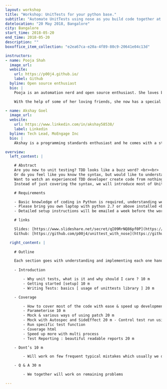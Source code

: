```yaml
---
layout: workshop
title: "Workshop: UnitTests for your python base."
subtitle: "Automate UnitTests using nose as you build code together at this workshop."
datelocation: "20 May 2018, Bangalore"
city: Bangalore
start_time: 2018-05-20
end_time: 2018-05-20
description: ""
boxoffice_item_collection: "e2ea67ca-e20a-4f89-80c9-20641e04c13d"

instructors:
- name: Pooja Shah 
  image_url: 
  website:
    url: https://p00j4.github.io/
    label: Github
  byline: Open source enthusiast
  bio: |
    Pooja is an automation nerd and open source enthusiast. She loves brainstorming and implementing crazy ideas to figure out ways to improve the product quality. Having a blend of dev, qa & devops mindset, she strives to bridge the gaps between all the teams to attain the best results. Driven by curiosity to learn & share new things every day, she [pens](https://p00j4.github.io/){:target="_blank"} them, open-source, record tutorials and talk about them at relevant conferences, some of the glimpses can be found on [youtube](https://www.youtube.com/c/PoojaShahQAgirl){:target="_blank"} as well.

    With the help of some of her loving friends, she now has a special colleague named [alice](https://p00j4.github.io/#alice){:target="_blank"}, a talking bot she has created to help herself in work & gain her free time to play Pokemon 

- name: Akshay Goel 
  image_url: 
  website:
    url: https://www.linkedin.com/in/akshay58538/
    label: Linkedin
  byline: Tech Lead, MoEngage Inc
  bio: |
    Akshay is a programming standards enthusiast and he comes with a strong background in Python and Java building various systems for scale earlier for Paypal and now MoEngage. He tries to make writing production-grade code as easy as a breeze for anyone and everyone. As Technical Architect at MoEngage, making systems (distributed obviously) dance to his tune is something he enjoys. Some of his major contributions have been building an in-memory cache, a python-based structural/contextual log writer, an ORM to build Structured/Unstructured Objects and saving them to any downstream database etc. Outside of work, he enjoys food and listening to music. He plays badminton regularly and loves competing there. 

overview:
  left_content: |

    # Abstract
    Are you new to unit testing? TDD looks like a buzz word? <br><br>
    Or do you feel like you know the syntax, but would like to understand new idioms and where to use them? <br><br>
    Want to watch an experienced TDD developer create code from nothing? <br><br>
    Instead of just covering the syntax, we will introduce most of UnitTests using nose as we build code together. <br><br>

    # Requirements

    - Basic knowledge of coding in Python is required, understanding web RestAPI is a plus. <br><br>
    - Please bring you own laptop with python 2.7 or above installed <br><br>
    - Detailed setup instructions will be emailed a week before the workshop day <br><br>

    # links

    Slides: [https://www.slideshare.net/secret/qI09RrNQ86pf0P](https://www.slideshare.net/secret/qI09RrNQ86pf0P){:target="_blank"} <br>
    Github: [https://github.com/p00j4/unittest_with_nose](https://github.com/p00j4/unittest_with_nose){:target="_blank"}

  right_content: |
    
    # Outline

    Each section goes with understanding and implementing each one hands-on.
    
    - Introduction

        - Why unit tests, what is it and why should I care ? 10 m
        - Getting started [setup] 10 m
        - Writing Tests: basics [ usage of unittests library ] 20 m

    - Coverage

        - How to cover most of the code with ease & speed up development & execution
        - Parameterise 10 m
        - Mock & various ways of using patch 20 m
        - Mock with Autospec and SideEffect 20 m - Control test run using nose 20 m
        - Run specific test function
        - Coverage html
        - Speed up more with multi process
        - Test Reporting : beautiful readable reports 20 m

    - Dont’s 10 m

        - Will work on few frequent typical mistakes which usually we do & tricks on how to avoid them

    - Q & A 30 m

        - We together will work on remaining problems

---
```


